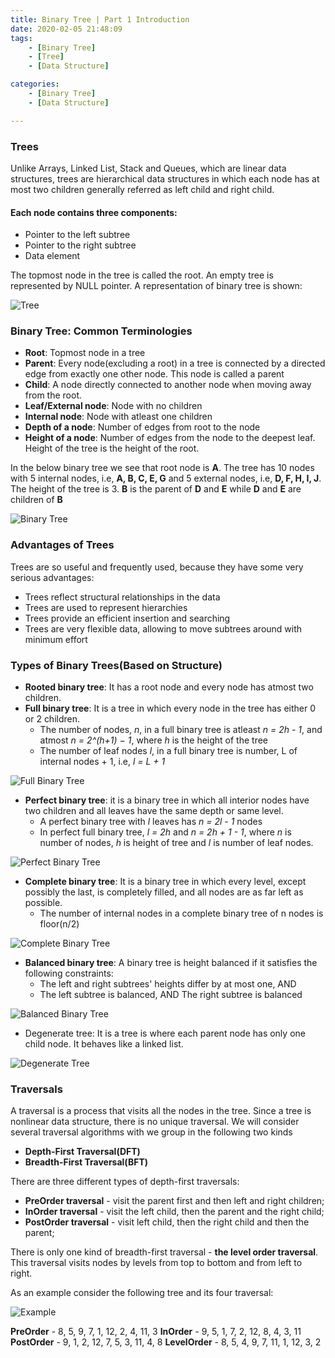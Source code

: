 ```yaml
---
title: Binary Tree | Part 1 Introduction
date: 2020-02-05 21:48:09
tags:
    - [Binary Tree]
    - [Tree]
    - [Data Structure]

categories:
    - [Binary Tree]
    - [Data Structure]

---
```



### Trees
Unlike Arrays, Linked List, Stack and Queues, which are linear data structures, trees are hierarchical data structures in which each node has at most two children generally referred as left child and right child.

<!-- more -->

#### Each node contains three components:
- Pointer to the left subtree
- Pointer to the right subtree
- Data element

The topmost node in the tree is called the root. An empty tree is represented by NULL pointer.
A representation of binary tree is shown:

![Tree](https://i.imgur.com/YwhtrF8.png)

### Binary Tree: Common Terminologies
- **Root**: Topmost node in a tree
- **Parent**: Every node(excluding a root) in a tree is connected by a directed edge from exactly one other node. This node is called a parent
- **Child**: A node directly connected to another node when moving away from the root.
- **Leaf/External node**: Node with no children
- **Internal node**: Node with atleast one children
- **Depth of a node**: Number of edges from root to the node
- **Height of a node**: Number of edges from the node to the deepest leaf. Height of the tree is the height of the root. 

In the below binary tree we see that root node is **A**. The tree has 10 nodes with 5 internal nodes, i.e, **A, B, C, E, G** and 5 external nodes, i.e, **D, F, H, I, J**. The height of the tree is 3. **B** is the parent of **D** and **E** while **D** and **E** are children of **B**
	
![Binary Tree](https://i.imgur.com/LCKbt9l.png)
	
### Advantages of Trees
Trees are so useful and frequently used, because they have some very serious advantages:
- Trees reflect structural relationships in the data
- Trees are used to represent hierarchies
- Trees provide an efficient insertion and searching
- Trees are very flexible data, allowing to move subtrees around with minimum effort

### Types of Binary Trees(Based on Structure)
- **Rooted binary tree**: It has a root node and every node has atmost two children.
- **Full binary tree**: It is a tree in which every node in the tree has either 0 or 2 children.
	- The number of nodes, *n*, in a full binary tree is atleast *n = 2h - 1*, and atmost *n = 2^(h+1) − 1*, where *h* is the height of the tree
	- The number of leaf nodes *l*, in a full binary tree is number, L of internal nodes + 1, i.e, *l = L + 1*

![Full Binary Tree](https://i.imgur.com/Q6CSO5w.png)

- **Perfect binary tree**: it is a binary tree in which all interior nodes have two children and all leaves have the same depth or same level.
	- A perfect binary tree with *l* leaves has *n = 2l - 1* nodes
	- In perfect full binary tree, *l = 2h* and *n = 2h + 1 - 1*, where *n* is number of nodes, *h* is height of tree and *l* is number of leaf nodes. 

![Perfect Binary Tree](https://i.imgur.com/3jkMB9k.png)
	
- **Complete binary tree**: It is a binary tree in which every level, except possibly the last, is completely filled, and all nodes are as far left as possible. 
	- The number of internal nodes in a complete binary tree of n nodes is floor(n/2)

![Complete Binary Tree](https://i.imgur.com/mLkz9t1.png)
	
- **Balanced binary tree**: A binary tree is height balanced if it satisfies the following constraints:
	- The left and right subtrees' heights differ by at most one, AND
	- The left subtree is balanced, AND
	 The right subtree is balanced

![Balanced Binary Tree](https://i.imgur.com/sLbNCFJ.png)

- Degenerate tree: It is a tree is where each parent node has only one child node. It behaves like a linked list. 

![Degenerate Tree](https://i.imgur.com/97qURYt.png)

### Traversals
A traversal is a process that visits all the nodes in the tree. Since a tree is nonlinear data structure, there is no unique traversal. We will consider several traversal algorithms with we group in the following two kinds
- **Depth-First Traversal(DFT)**
- **Breadth-First Traversal(BFT)**

There are three different types of depth-first traversals:
- **PreOrder traversal** - visit the parent first and then left and right children;
- **InOrder traversal** - visit the left child, then the parent and the right child;
- **PostOrder traversal** - visit left child, then the right child and then the parent;

There is only one kind of breadth-first traversal - **the level order traversal**. This traversal visits nodes by levels from top to bottom and from left to right.

As an example consider the following tree and its four traversal:

![Example](https://i.imgur.com/5A0q3Z1.png)

**PreOrder** - 8, 5, 9, 7, 1, 12, 2, 4, 11, 3
**InOrder** - 9, 5, 1, 7, 2, 12, 8, 4, 3, 11
**PostOrder** - 9, 1, 2, 12, 7, 5, 3, 11, 4, 8
**LevelOrder** - 8, 5, 4, 9, 7, 11, 1, 12, 3, 2


